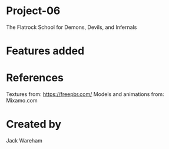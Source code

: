# Project-06
The Flatrock School for Demons, Devils, and Infernals
# Features added


# References
Textures from: https://freepbr.com/
Models and animations from: Mixamo.com

# Created by 
Jack Wareham
